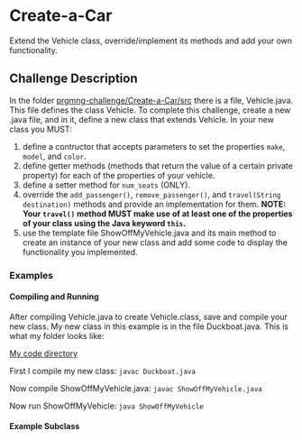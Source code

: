 # Create-a-Car
Extend the Vehicle class, override/implement its methods and add your own functionality.

## Challenge Description
In the folder [prgmng-challenge/Create-a-Car/src](/src) there is a file, Vehicle.java. This file defines the class Vehicle. To complete 
this challenge, create a new .java file, and in it, define a new class that extends Vehicle. In your new class you MUST:
1. define a contructor that accepts parameters to set the properties ```make```, ```model```, and ```color```.
2. define getter methods (methods that return the value of a certain private property) for each of the properties of your vehicle.
3. define a setter method for ```num_seats``` (ONLY).
4. override the ```add_passenger()```, ```remove_passenger()```, and ```travel(String destination)``` methods and provide 
an implementation for them. **NOTE: Your ```travel()``` method MUST make use of at least one of the properties of your class using the
Java keyword ```this```.**
5. use the template file ShowOffMyVehicle.java and its main method to create an instance of your new class and add some code to display
the functionality you implemented.

### Examples
#### Compiling and Running
After compiling Vehicle.java to create Vehicle.class, save and compile your new class. My new class in this example is in the file 
Duckboat.java. This is what my folder looks like:

[My code directory](Create-a-Car/Vehicle_folder.png)

First I compile my new class:
```javac Duckboat.java```

Now compile ShowOffMyVehicle.java:
```javac ShowOffMyVehicle.java```

Now run ShowOffMyVehicle:
```java ShowOffMyVehicle```

#### Example Subclass
```Java

```


